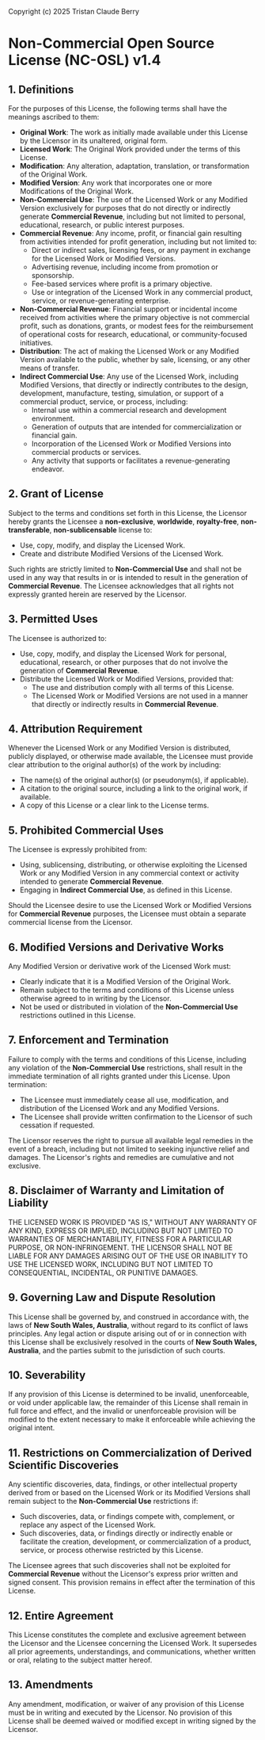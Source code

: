 Copyright (c) 2025 Tristan Claude Berry

# Non-Commercial Open Source License (NC-OSL) v1.4

## 1. Definitions

For the purposes of this License, the following terms shall have the meanings ascribed to them:

- **Original Work**: The work as initially made available under this License by the Licensor in its unaltered, original form.
- **Licensed Work**: The Original Work provided under the terms of this License.
- **Modification**: Any alteration, adaptation, translation, or transformation of the Original Work.
- **Modified Version**: Any work that incorporates one or more Modifications of the Original Work.
- **Non-Commercial Use**: The use of the Licensed Work or any Modified Version exclusively for purposes that do not directly or indirectly generate **Commercial Revenue**, including but not limited to personal, educational, research, or public interest purposes.
- **Commercial Revenue**: Any income, profit, or financial gain resulting from activities intended for profit generation, including but not limited to:
  - Direct or indirect sales, licensing fees, or any payment in exchange for the Licensed Work or Modified Versions.
  - Advertising revenue, including income from promotion or sponsorship.
  - Fee-based services where profit is a primary objective.
  - Use or integration of the Licensed Work in any commercial product, service, or revenue-generating enterprise.
- **Non-Commercial Revenue**: Financial support or incidental income received from activities where the primary objective is not commercial profit, such as donations, grants, or modest fees for the reimbursement of operational costs for research, educational, or community-focused initiatives.
- **Distribution**: The act of making the Licensed Work or any Modified Version available to the public, whether by sale, licensing, or any other means of transfer.
- **Indirect Commercial Use**: Any use of the Licensed Work, including Modified Versions, that directly or indirectly contributes to the design, development, manufacture, testing, simulation, or support of a commercial product, service, or process, including:
  - Internal use within a commercial research and development environment.
  - Generation of outputs that are intended for commercialization or financial gain.
  - Incorporation of the Licensed Work or Modified Versions into commercial products or services.
  - Any activity that supports or facilitates a revenue-generating endeavor.

## 2. Grant of License

Subject to the terms and conditions set forth in this License, the Licensor hereby grants the Licensee a **non-exclusive**, **worldwide**, **royalty-free**, **non-transferable**, **non-sublicensable** license to:
  - Use, copy, modify, and display the Licensed Work.
  - Create and distribute Modified Versions of the Licensed Work.
  
Such rights are strictly limited to **Non-Commercial Use** and shall not be used in any way that results in or is intended to result in the generation of **Commercial Revenue**. The Licensee acknowledges that all rights not expressly granted herein are reserved by the Licensor.

## 3. Permitted Uses

The Licensee is authorized to:
  - Use, copy, modify, and display the Licensed Work for personal, educational, research, or other purposes that do not involve the generation of **Commercial Revenue**.
  - Distribute the Licensed Work or Modified Versions, provided that:
    - The use and distribution comply with all terms of this License.
    - The Licensed Work or Modified Versions are not used in a manner that directly or indirectly results in **Commercial Revenue**.

## 4. Attribution Requirement

Whenever the Licensed Work or any Modified Version is distributed, publicly displayed, or otherwise made available, the Licensee must provide clear attribution to the original author(s) of the work by including:
  - The name(s) of the original author(s) (or pseudonym(s), if applicable).
  - A citation to the original source, including a link to the original work, if available.
  - A copy of this License or a clear link to the License terms.

## 5. Prohibited Commercial Uses

The Licensee is expressly prohibited from:
  - Using, sublicensing, distributing, or otherwise exploiting the Licensed Work or any Modified Version in any commercial context or activity intended to generate **Commercial Revenue**.
  - Engaging in **Indirect Commercial Use**, as defined in this License.

Should the Licensee desire to use the Licensed Work or Modified Versions for **Commercial Revenue** purposes, the Licensee must obtain a separate commercial license from the Licensor.

## 6. Modified Versions and Derivative Works

Any Modified Version or derivative work of the Licensed Work must:
  - Clearly indicate that it is a Modified Version of the Original Work.
  - Remain subject to the terms and conditions of this License unless otherwise agreed to in writing by the Licensor.
  - Not be used or distributed in violation of the **Non-Commercial Use** restrictions outlined in this License.

## 7. Enforcement and Termination

Failure to comply with the terms and conditions of this License, including any violation of the **Non-Commercial Use** restrictions, shall result in the immediate termination of all rights granted under this License. Upon termination:
  - The Licensee must immediately cease all use, modification, and distribution of the Licensed Work and any Modified Versions.
  - The Licensee shall provide written confirmation to the Licensor of such cessation if requested.

The Licensor reserves the right to pursue all available legal remedies in the event of a breach, including but not limited to seeking injunctive relief and damages. The Licensor's rights and remedies are cumulative and not exclusive.

## 8. Disclaimer of Warranty and Limitation of Liability

THE LICENSED WORK IS PROVIDED "AS IS," WITHOUT ANY WARRANTY OF ANY KIND, EXPRESS OR IMPLIED, INCLUDING BUT NOT LIMITED TO WARRANTIES OF MERCHANTABILITY, FITNESS FOR A PARTICULAR PURPOSE, OR NON-INFRINGEMENT. THE LICENSOR SHALL NOT BE LIABLE FOR ANY DAMAGES ARISING OUT OF THE USE OR INABILITY TO USE THE LICENSED WORK, INCLUDING BUT NOT LIMITED TO CONSEQUENTIAL, INCIDENTAL, OR PUNITIVE DAMAGES.

## 9. Governing Law and Dispute Resolution

This License shall be governed by, and construed in accordance with, the laws of **New South Wales, Australia**, without regard to its conflict of laws principles. Any legal action or dispute arising out of or in connection with this License shall be exclusively resolved in the courts of **New South Wales, Australia**, and the parties submit to the jurisdiction of such courts.

## 10. Severability

If any provision of this License is determined to be invalid, unenforceable, or void under applicable law, the remainder of this License shall remain in full force and effect, and the invalid or unenforceable provision will be modified to the extent necessary to make it enforceable while achieving the original intent.

## 11. Restrictions on Commercialization of Derived Scientific Discoveries

Any scientific discoveries, data, findings, or other intellectual property derived from or based on the Licensed Work or its Modified Versions shall remain subject to the **Non-Commercial Use** restrictions if:
  - Such discoveries, data, or findings compete with, complement, or replace any aspect of the Licensed Work.
  - Such discoveries, data, or findings directly or indirectly enable or facilitate the creation, development, or commercialization of a product, service, or process otherwise restricted by this License.

The Licensee agrees that such discoveries shall not be exploited for **Commercial Revenue** without the Licensor's express prior written and signed consent. This provision remains in effect after the termination of this License.

## 12. Entire Agreement

This License constitutes the complete and exclusive agreement between the Licensor and the Licensee concerning the Licensed Work. It supersedes all prior agreements, understandings, and communications, whether written or oral, relating to the subject matter hereof.

## 13. Amendments

Any amendment, modification, or waiver of any provision of this License must be in writing and executed by the Licensor. No provision of this License shall be deemed waived or modified except in writing signed by the Licensor.
